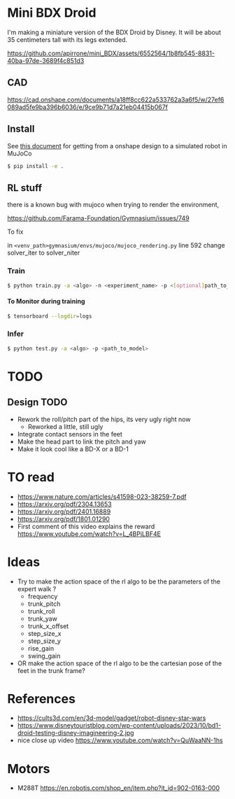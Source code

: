 # Mini BDX Droid

I'm making a miniature version of the BDX Droid by Disney. It will be about 35 centimeters tall with its legs extended.

https://github.com/apirrone/mini_BDX/assets/6552564/1b8fb545-8831-40ba-97de-3689f4c851d3

## CAD 

https://cad.onshape.com/documents/a18ff8cc622a533762a3a6f5/w/27ef6089ad5fe9ba396b6036/e/9ce9b71d7a21eb04415b067f

## Install 
    
See [this document](docs/prepare_robot.md) for getting from a onshape design to a simulated robot in MuJoCo

```bash
$ pip install -e .
```

## RL stuff

there is a known bug with mujoco when trying to render the environment,

https://github.com/Farama-Foundation/Gymnasium/issues/749

To fix

in `<venv_path>gymnasium/envs/mujoco/mujoco_rendering.py` line 592 change solver_iter to solver_niter

### Train 

```bash
$ python train.py -a <algo> -n <experiment_name> -p <[optional]path_to_pretrained_model>
```

#### To Monitor during training

```bash
$ tensorboard --logdir=logs
```

### Infer

```bash
$ python test.py -a <algo> -p <path_to_model>
```

# TODO

## Design TODO
- Rework the roll/pitch part of the hips, its very ugly right now
  - Reworked a little, still ugly
- Integrate contact sensors in the feet
- Make the head part to link the pitch and yaw
- Make it look cool like a BD-X or a BD-1

# TO read
- https://www.nature.com/articles/s41598-023-38259-7.pdf
- https://arxiv.org/pdf/2304.13653
- https://arxiv.org/pdf/2401.16889
- https://arxiv.org/pdf/1801.01290
- First comment of this video explains the reward https://www.youtube.com/watch?v=L_4BPjLBF4E

# Ideas
- Try to make the action space of the rl algo to be the parameters of the expert walk ? 
  - frequency
  - trunk_pitch
  - trunk_roll
  - trunk_yaw
  - trunk_x_offset
  - step_size_x
  - step_size_y
  - rise_gain
  - swing_gain
- OR make the action space of the rl algo to be the cartesian pose of the feet in the trunk frame?

# References 
- https://cults3d.com/en/3d-model/gadget/robot-disney-star-wars
- https://www.disneytouristblog.com/wp-content/uploads/2023/10/bd1-droid-testing-disney-imagineering-2.jpg
- nice close up video https://www.youtube.com/watch?v=QuWaaNN-1hs

# Motors 
- M288T https://en.robotis.com/shop_en/item.php?it_id=902-0163-000
